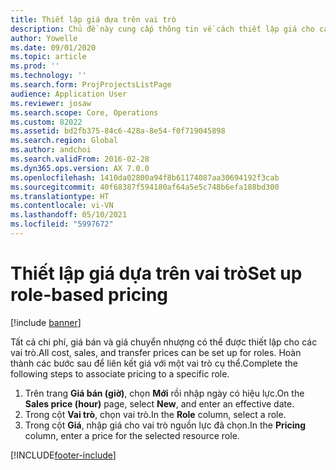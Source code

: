 ```yaml
---
title: Thiết lập giá dựa trên vai trò
description: Chủ đề này cung cấp thông tin về cách thiết lập giá cho các vai trò cụ thể.
author: Yowelle
ms.date: 09/01/2020
ms.topic: article
ms.prod: ''
ms.technology: ''
ms.search.form: ProjProjectsListPage
audience: Application User
ms.reviewer: josaw
ms.search.scope: Core, Operations
ms.custom: 82022
ms.assetid: bd2fb375-84c6-428a-8e54-f0f719045898
ms.search.region: Global
ms.author: andchoi
ms.search.validFrom: 2016-02-28
ms.dyn365.ops.version: AX 7.0.0
ms.openlocfilehash: 1410da02800a94f8b61174087aa30694192f3cab
ms.sourcegitcommit: 40f68387f594180af64a5e5c748b6efa188bd300
ms.translationtype: HT
ms.contentlocale: vi-VN
ms.lasthandoff: 05/10/2021
ms.locfileid: "5997672"
---
```

# <a name="set-up-role-based-pricing"></a><span data-ttu-id="e26bb-103">Thiết lập giá dựa trên vai trò</span><span class="sxs-lookup"><span data-stu-id="e26bb-103">Set up role-based pricing</span></span>

[!include [banner](../includes/banner.md)]

<span data-ttu-id="e26bb-104">Tất cả chi phí, giá bán và giá chuyển nhượng có thể được thiết lập cho các vai trò.</span><span class="sxs-lookup"><span data-stu-id="e26bb-104">All cost, sales, and transfer prices can be set up for roles.</span></span> <span data-ttu-id="e26bb-105">Hoàn thành các bước sau để liên kết giá với một vai trò cụ thể.</span><span class="sxs-lookup"><span data-stu-id="e26bb-105">Complete the following steps to associate pricing to a specific role.</span></span>

1. <span data-ttu-id="e26bb-106">Trên trang **Giá bán (giờ)**, chọn **Mới** rồi nhập ngày có hiệu lực.</span><span class="sxs-lookup"><span data-stu-id="e26bb-106">On the **Sales price (hour)** page, select **New**, and enter an effective date.</span></span>
2. <span data-ttu-id="e26bb-107">Trong cột **Vai trò**, chọn vai trò.</span><span class="sxs-lookup"><span data-stu-id="e26bb-107">In the **Role** column, select a role.</span></span>
3. <span data-ttu-id="e26bb-108">Trong cột **Giá**, nhập giá cho vai trò nguồn lực đã chọn.</span><span class="sxs-lookup"><span data-stu-id="e26bb-108">In the **Pricing** column, enter a price for the selected resource role.</span></span>


[!INCLUDE[footer-include](../includes/footer-banner.md)]